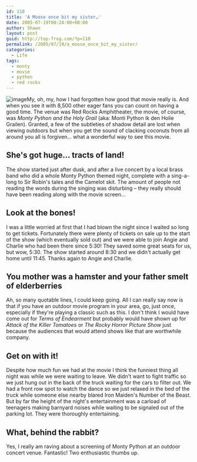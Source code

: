 ```yaml
---
id: 110
title: 'A Moose once bit my sister…'
date: 2005-07-19T00:24:00+00:00
author: Shawn
layout: post
guid: http://top-frog.com/?p=110
permalink: /2005/07/19/a_moose_once_bit_my_sister/
categories:
  - Life
tags:
  - monty
  - movie
  - python
  - red rocks
---
```

<img class="th" src="https://top-frog.com/images/articles/monty.jpg" alt="image" />My, oh, my, how I had forgotten how good that movie really is. And when you see it with 8,500 other eager fans you can count on having a good time. The venue was Red Rocks Amphitheater, the movie, of course, was _Monty Python and the Holy Grail_ (aka: Monti Python ik den Holie Grailen). Granted, a few of the subtleties of shadow detail are lost when viewing outdoors but when you get the sound of clacking coconuts from all around you all is forgiven… what a wonderful way to see this movie.

<!--more-->

## She's got huge… tracts of land!

The show started just after dusk, and after a live concert by a local brass band who did a whole Monty Python themed night, complete with a sing-a-long to Sir Robin's tales and the Camelot skit. The amount of people not reading the words during the singing was disturbing – they really should have been reading along with the movie screen…

## Look at the bones!

I was a little worried at first that I had blown the night since I waited so long to get tickets. Fortunately there were plenty of tickets on sale up to the start of the show (which eventually sold out) and we were able to join Angie and Charlie who had been there since 5:30! They saved some great seats for us, but wow, 5:30. The show started around 8:30 and we didn't actually get home until 11:45. Thanks again to Angie and Charlie.

## You mother was a hamster and your father smelt of elderberries

Ah, so many quotable lines, I could keep going. All I can really say now is that if you have an outdoor movie program in your area, go, just once, especially if they're playing a classic such as this. I don't think I would have come out for _Terms of Endearment_ but probably would have shown up for _Attack of the Killer Tomatoes_ or _The Rocky Horror Picture Show_ just because the audiences that would attend shows like that are worthwhile company.

## Get on with it!

Despite how much fun we had at the movie I think the funniest thing all night was while we were waiting to leave. We didn't want to fight traffic so we just hung out in the back of the truck waiting for the cars to filter out. We had a front row spot to watch the dance so we just relaxed in the bed of the truck while someone else nearby blared Iron Maiden's Number of the Beast. But by far the height of the night's entertainment was a carload of teenagers making barnyard noises while waiting to be signaled out of the parking lot. They were thoroughly entertaining.

## What, behind the rabbit?

Yes, I really am raving about a screening of Monty Python at an outdoor concert venue. Fantastic! Two enthusiastic thumbs up.